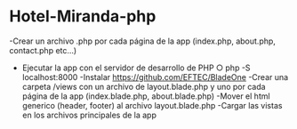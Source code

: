 # Hotel-Miranda-php

-Crear un archivo .php por cada página de la app (index.php, about.php, contact.php
etc…)

- Ejecutar la app con el servidor de desarrollo de PHP
  ○ php -S localhost:8000
-Instalar https://github.com/EFTEC/BladeOne
-Crear una carpeta /views con un archivo de layout.blade.php y uno por cada página de la app (index.blade.php, about.blade.php)
-Mover el html generico (header, footer) al archivo layout.blade.php
-Cargar las vistas en los archivos principales de la app
